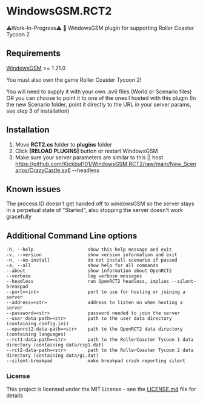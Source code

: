 # WindowsGSM.RCT2
⚠Work-In-Progress⚠ 🧩 WindowsGSM plugin for supporting Roller Coaster Tycoon 2

## Requirements
[WindowsGSM](https://github.com/WindowsGSM/WindowsGSM) >= 1.21.0

You must also own the game Roller Coaster Tycoon 2!

You will need to supply it with your own .sv6 files (World or Scenario files) OR you can choose to point it to one of the ones I hosted with this plugin (In the new Scenario folder, point it directly to the URL in your server params, see step 3 of installation)

## Installation
1. Move **RCT2.cs** folder to **plugins** folder
1. Click **[RELOAD PLUGINS]** button or restart WindowsGSM
1. Make sure your server parameters are similar to this || host https://github.com/Kickbut101/WindowsGSM.RCT2/raw/main/New_Scenarios/CrazyCastle.sv6 --headless

## Known issues
The process ID doesn't get handed off to windowsGSM so the server stays in a perpetual state of "Started", also stopping the server doesn't work gracefully

## Additional Command Line options

    -h, --help                    show this help message and exit
    -v, --version                 show version information and exit
    -n, --no-install              do not install scenario if passed
    -a, --all                     show help for all commands
    --about                       show information about OpenRCT2
    --verbose                     log verbose messages
    --headless                    run OpenRCT2 headless, implies --silent-breakpad
    --port=<int>                  port to use for hosting or joining a server
    --address=<str>               address to listen on when hosting a server
    --password=<str>              password needed to join the server
    --user-data-path=<str>        path to the user data directory (containing config.ini)
    --openrct2-data-path=<str>    path to the OpenRCT2 data directory (containing languages)
    --rct1-data-path=<str>        path to the RollerCoaster Tycoon 1 data directory (containing data/csg1.dat)
    --rct2-data-path=<str>        path to the RollerCoaster Tycoon 2 data directory (containing data/g1.dat)
    --silent-breakpad             make breakpad crash reporting silent


### License
This project is licensed under the MIT License - see the [LICENSE.md](https://github.com/Kickbut101/WindowsGSM.RCT2/blob/master/LICENSE) file for details

